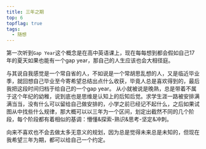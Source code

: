 ```yaml
---
title: 三年之期
top: 6
topflag: true
tags: 
  - 随想
---
```

第一次听到`Gap Year`这个概念是在高中英语课上，现在每每想到都会假如自己17年的夏天如果也能有一个gap year，那自己的人生应该也会大相径庭。

与其说自我感觉是一个常自省的人，不如说是一个常胡思乱想的人，又是临近毕业季，就回想自己毕业至今寄希望总结出点什么收获，毕竟人总是喜欢得到的，最后我把这段时间归档于给自己的一个gap year。
从小就被说是晚熟，总是带着不属于这个年纪的幼稚，说到底也是思维是认知上的后知后觉。求学生涯一路被安排满满当当，没有什么可以留给自己做安排的，小学之前已经记不起什么，之后如果试图从中找些什么规律，那大概可以以三年为一个区间，划定出截然不同的几个阶段，每个阶段都有着相似的基调：懵懂&探索-熟识&思考-坚定&冲刺。

向来不喜欢也不会去做太多无意义的规划，因为总是觉得未来总是未知的，但现在我希望三年为期，都可以给自己一个约定。